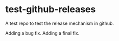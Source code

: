 # test-github-releases
A test repo to test the release mechanism in github.

Adding a bug fix.
Adding a final fix.
